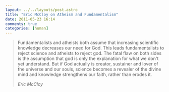```yaml
---
layout: ../../layouts/post.astro
title: "Eric McCloy on Atheism and Fundamentalism"
date: 2011-05-23 16:14
comments: true
categories: [human]
---
```

> Fundamentalists and atheists both assume that increasing scientific knowledge decreases our need for God. This leads fundamentalists to reject science and atheists to reject god. The fatal flaw on both sides is the assumption that god is only the explanation for what we don't yet understand. But if God actually is creator, sustainer and lover of the universe and our souls, science becomes a revealer of the divine mind and knowledge strengthens our faith, rather than erodes it.
>
> <cite>Eric McCloy</cite>
